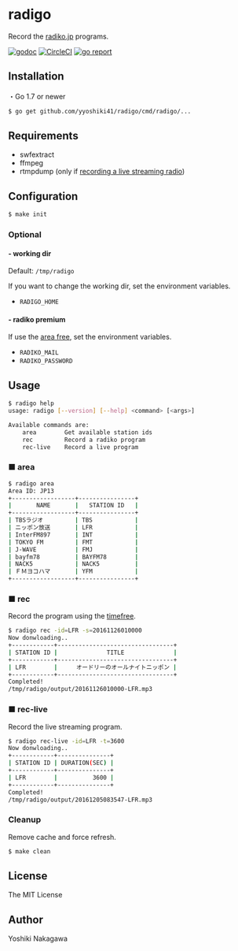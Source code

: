 # radigo

Record the [radiko.jp](http://radiko.jp/) programs.

[![godoc](https://godoc.org/github.com/yyoshiki41/radigo?status.svg)](https://godoc.org/github.com/yyoshiki41/radigo)
[![CircleCI](https://circleci.com/gh/yyoshiki41/radigo.svg?style=svg)](https://circleci.com/gh/yyoshiki41/radigo)
[![go report](https://goreportcard.com/badge/github.com/yyoshiki41/radigo)](https://goreportcard.com/report/github.com/yyoshiki41/radigo)

## Installation

・Go 1.7 or newer

```bash
$ go get github.com/yyoshiki41/radigo/cmd/radigo/...
```

## Requirements

- swfextract
- ffmpeg
- rtmpdump (only if [recording a live streaming radio](#-rec-live))

## Configuration

```bash
$ make init
```

### Optional

#### - working dir

Default: `/tmp/radigo`

If you want to change the working dir, set the environment variables.

- `RADIGO_HOME`

#### - radiko premium

If use the [area free](http://radiko.jp/rg/premium/), set the environment variables.

- `RADIKO_MAIL`
- `RADIKO_PASSWORD`

## Usage

```bash
$ radigo help
usage: radigo [--version] [--help] <command> [<args>]

Available commands are:
    area        Get available station ids
    rec         Record a radiko program
    rec-live    Record a live program
```

### ■ area

```bash
$ radigo area
Area ID: JP13
+------------------+----------------+
|       NAME       |   STATION ID   |
+------------------+----------------+
| TBSラジオ         | TBS            |
| ニッポン放送       | LFR            |
| InterFM897       | INT            |
| TOKYO FM         | FMT            |
| J-WAVE           | FMJ            |
| bayfm78          | BAYFM78        |
| NACK5            | NACK5          |
| ＦＭヨコハマ       | YFM            |
+------------------+----------------+
```

### ■ rec

Record the program using the [timefree](http://radiko.jp/#!/fun/timeshift).

```bash
$ radigo rec -id=LFR -s=20161126010000
Now donwloading..
+------------+---------------------------------+
| STATION ID |              TITLE              |
+------------+---------------------------------+
| LFR        |　　  オードリーのオールナイトニッポン |
+------------+---------------------------------+
Completed!
/tmp/radigo/output/20161126010000-LFR.mp3
```

### ■ rec-live

Record the live streaming program.

```bash
$ radigo rec-live -id=LFR -t=3600
Now donwloading..
+------------+---------------+
| STATION ID | DURATION(SEC) |
+------------+---------------+
| LFR        |          3600 |
+------------+---------------+
Completed!
/tmp/radigo/output/20161205083547-LFR.mp3
```

### Cleanup

Remove cache and force refresh.

```bash
$ make clean
```

## License 

The MIT License

## Author

Yoshiki Nakagawa
